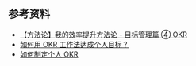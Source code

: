 ## 参考资料

- [【方法论】我的效率提升方法论 - 目标管理篇 ④ OKR](https://imageslr.com/2021/efficiency-okr.html)
- [如何用 OKR 工作法达成个人目标？](https://xmind.cn/blog/how-to-reach-personal-goals-with-okr/)
- [如何制定个人 OKR](https://juejin.cn/post/7065140044670959653)
